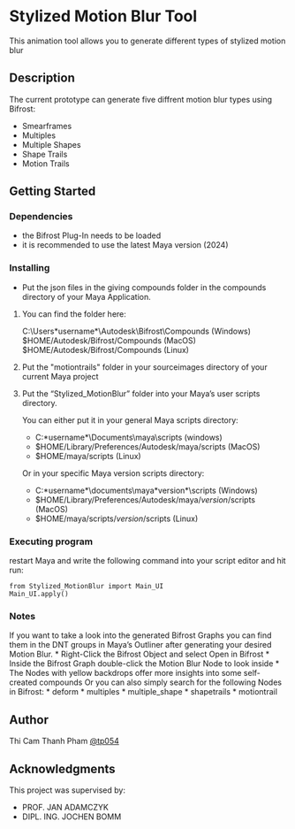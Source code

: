 # Stylized Motion Blur Tool

This animation tool allows you to generate different types of stylized motion blur 

## Description

The current prototype can generate five diffrent motion blur types using Bifrost:
* Smearframes
* Multiples
* Multiple Shapes
* Shape Trails
* Motion Trails

## Getting Started

### Dependencies

* the Bifrost Plug-In needs to be loaded
* it is recommended to use the latest Maya version (2024)

### Installing

* Put the json files in the giving compounds folder in the compounds directory of your Maya Application.

1. You can find the folder here:

    C:\Users\*username*\Autodesk\Bifrost\Compounds (Windows) 
    $HOME/Autodesk/Bifrost/Compounds (MacOS) 
    $HOME/Autodesk/Bifrost/Compounds (Linux)

2. Put the "motiontrails" folder in your sourceimages directory of your current Maya project

3. Put the “Stylized_MotionBlur” folder into your Maya’s user scripts directory. 

    You can either put it in your general Maya scripts directory:
    * C:\*username*\Documents\maya\scripts (windows) 
    * $HOME/Library/Preferences/Autodesk/maya/scripts (MacOS) 
    * $HOME/maya/scripts (Linux)

    Or in your specific Maya version scripts directory: 
    * C:\*username*\documents\maya\*version*\scripts (Windows) 
    * $HOME/Library/Preferences/Autodesk/maya/*version*/scripts (MacOS) 
    * $HOME/maya/scripts/*version*/scripts (Linux)

### Executing program

restart Maya and write the following command into your script editor and hit run:

    from Stylized_MotionBlur import Main_UI
    Main_UI.apply()

### Notes

If you want to take a look into the generated Bifrost Graphs you can find them in the DNT
groups in Maya’s Outliner after generating your desired Motion Blur. 
    * Right-Click the Bifrost Object and select Open in Bifrost
    * Inside the Bifrost Graph double-click the Motion Blur Node to look inside
    * The Nodes with yellow backdrops offer more insights into some self-created
    compounds
Or you can also simply search for the following Nodes in Bifrost:
    * deform
    * multiples
    * multiple_shape
    * shapetrails
    * motiontrail

## Author

Thi Cam Thanh Pham
[@tp054](tp054@hdm-stuttgart.de)


## Acknowledgments

This project was supervised by:
* PROF. JAN ADAMCZYK
* DIPL. ING. JOCHEN BOMM
